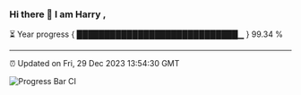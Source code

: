 ### Hi there 👋 I am Harry , 

⏳ Year progress { █████████████████████████████▁ } 99.34 %

---

⏰ Updated on Fri, 29 Dec 2023 13:54:30 GMT

![Progress Bar CI](https://github.com/duykhang68/duykhang68/workflows/Progress%20Bar%20CI/badge.svg)

